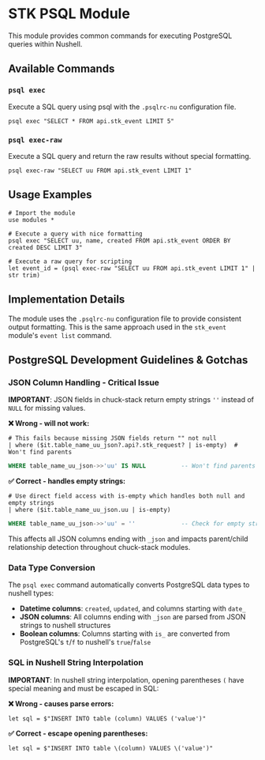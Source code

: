 # STK PSQL Module

This module provides common commands for executing PostgreSQL queries within Nushell.

## Available Commands

### `psql exec`

Execute a SQL query using psql with the `.psqlrc-nu` configuration file.

```nu
psql exec "SELECT * FROM api.stk_event LIMIT 5"
```

### `psql exec-raw`

Execute a SQL query and return the raw results without special formatting.

```nu
psql exec-raw "SELECT uu FROM api.stk_event LIMIT 1"
```

## Usage Examples

```nu
# Import the module
use modules *

# Execute a query with nice formatting 
psql exec "SELECT uu, name, created FROM api.stk_event ORDER BY created DESC LIMIT 3"

# Execute a raw query for scripting
let event_id = (psql exec-raw "SELECT uu FROM api.stk_event LIMIT 1" | str trim)
```

## Implementation Details

The module uses the `.psqlrc-nu` configuration file to provide consistent output formatting. This is the same approach used in the `stk_event` module's `event list` command.

## PostgreSQL Development Guidelines & Gotchas

### JSON Column Handling - Critical Issue

**IMPORTANT**: JSON fields in chuck-stack return empty strings `''` instead of `NULL` for missing values.

**❌ Wrong - will not work:**
```nushell
# This fails because missing JSON fields return "" not null
| where ($it.table_name_uu_json?.api?.stk_request? | is-empty)  # Won't find parents
```
```sql
WHERE table_name_uu_json->>'uu' IS NULL          -- Won't find parents
```

**✅ Correct - handles empty strings:**
```nushell
# Use direct field access with is-empty which handles both null and empty strings
| where ($it.table_name_uu_json.uu | is-empty)
```
```sql
WHERE table_name_uu_json->>'uu' = ''             -- Check for empty string
```

This affects all JSON columns ending with `_json` and impacts parent/child relationship detection throughout chuck-stack modules.

### Data Type Conversion

The `psql exec` command automatically converts PostgreSQL data types to nushell types:
- **Datetime columns**: `created`, `updated`, and columns starting with `date_` 
- **JSON columns**: All columns ending with `_json` are parsed from JSON strings to nushell structures
- **Boolean columns**: Columns starting with `is_` are converted from PostgreSQL's `t`/`f` to nushell's `true`/`false`

### SQL in Nushell String Interpolation

**IMPORTANT**: In nushell string interpolation, opening parentheses `(` have special meaning and must be escaped in SQL:

**❌ Wrong - causes parse errors:**
```nushell
let sql = $"INSERT INTO table (column) VALUES ('value')"
```

**✅ Correct - escape opening parentheses:**
```nushell
let sql = $"INSERT INTO table \(column) VALUES \('value')"
```